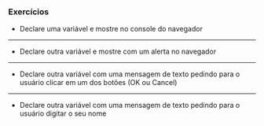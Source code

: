 ### Exercícios

* Declare uma variável e mostre no console do navegador

***

* Declare outra variável e mostre com um alerta no navegador

***

* Declare outra variável com uma mensagem de texto pedindo para o usuário clicar em um dos botões (OK ou Cancel)

***

* Declare outra variável com uma mensagem de texto pedindo para o usuário digitar o seu nome
